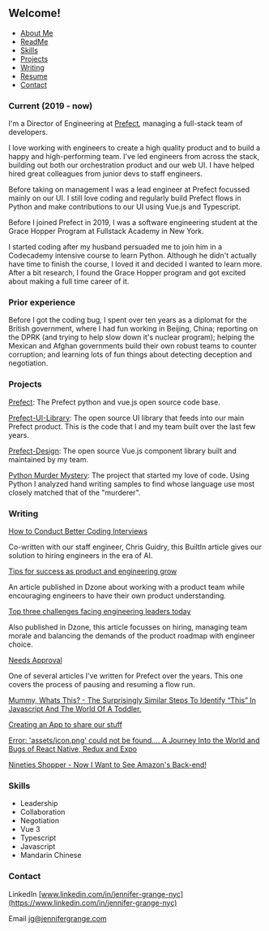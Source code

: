 ## Welcome!
- [About Me](#current)
- [ReadMe](MyReadMe.md)
- [Skills](#skills)
- [Projects](#projects)
- [Writing](#writing)
- [Resume](https://www.linkedin.com/in/jennifer-grange-nyc/)
- [Contact](#contact)

### Current (2019 - now)

I'm a Director of Engineering at [Prefect](https://www.prefect.io/), managing a full-stack team of developers. 

I love working with engineers to create a high quality product and to build a happy and high-performing team. I've led engineers from across the stack, building out both our orchestration product and our web UI. I have helped hired great colleagues from junior devs to staff engineers. 

Before taking on management I was a lead engineer at Prefect focussed mainly on our UI. I still love coding and regularly build Prefect flows in Python and make contributions to our UI using Vue.js and Typescript. 

Before I joined Prefect in 2019, I was a software engineering student at the Grace Hopper Program at Fullstack Academy in New York.  

I started coding after my husband persuaded me to join him in a Codecademy intensive course to learn Python. Although he didn't actually have time to finish the course, I loved it and decided I wanted to learn more. After a bit research, I found the Grace Hopper program and got excited about making a full time career of it. 

### Prior experience

Before I got the coding bug, I spent over ten years as a diplomat for the British government, where I had fun working in Beijing, China; reporting on the DPRK (and trying to help slow down it's nuclear program); helping the Mexican and Afghan governments build their own robust teams to counter corruption; and learning lots of fun things about detecting deception and negotiation. 

### Projects

[Prefect](https://github.com/PrefectHQ/prefect): The Prefect python and vue.js open source code base. 

[Prefect-UI-Library](https://github.com/PrefectHQ/prefect-ui-library): The open source UI library that feeds into our main Prefect product.  This is the code that I and my team built over the last few years. 

[Prefect-Design](https://github.com/PrefectHQ/prefect-design): The open source Vue.js component library built and maintained by my team. 

[Python Murder Mystery](https://github.com/zhen0/PythonProjects): The project that started my love of code. Using Python I analyzed hand writing samples to find whose language use most closely matched that of the "murderer".


### Writing

[How to Conduct Better Coding Interviews](https://builtin.com/software-engineering-perspectives/better-coding-interview)

Co-written with our staff engineer, Chris Guidry, this BuiltIn article gives our solution to hiring engineers in the era of AI. 

[Tips for success as product and engineering grow](https://dzone.com/articles/3-tips-for-success-as-product-and-engineering-grow)

An article published in Dzone about working with a product team while encouraging engineers to have their own product understanding.

[Top three challenges facing engineering leaders today](https://dzone.com/articles/the-top-3-challenges-facing-engineering-leaders-to)

Also published in Dzone, this article focusses on hiring, managing team morale and balancing the demands of the product roadmap with engineer choice. 

[Needs Approval](https://medium.com/the-prefect-blog/needs-approval-184f2512a3cf)

One of several articles I've written for Prefect over the years.  This one covers the process of pausing and resuming a flow run. 

[Mummy, Whats This? - The Surprisingly Similar Steps To Identify “This” In Javascript And The World Of A Toddler.](whats-this.md)

[Creating an App to share our stuff](share.md)

[Error: 'assets/icon.png' could not be found…. A Journey Into the World and Bugs of React Native, Redux and Expo ](expo.md) 

[Nineties Shopper - Now I Want to See Amazon's Back-end!](Nineties.md)

### Skills

- Leadership
- Collaboration
- Negotiation
- Vue 3
- Typescript
- Javascript
- Mandarin Chinese

### Contact

LinkedIn [www.linkedin.com/in/jennifer-grange-nyc](https://www.linkedin.com/in/jennifer-grange-nyc)

Email <jg@jennifergrange.com>
